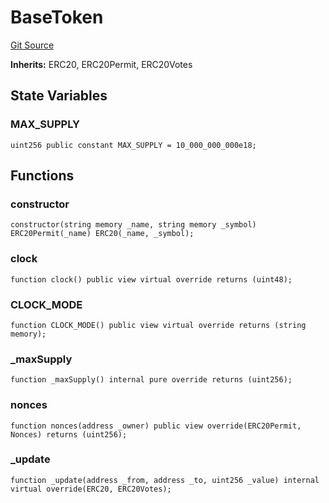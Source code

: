 # BaseToken
[Git Source](https://github.com-smastropiero/SherryLabs/sherry-contracts/blob/7488ae397dbcaa4df700f0dbbfff7f6537916c5a/contracts/lib/BaseToken.sol)

**Inherits:**
ERC20, ERC20Permit, ERC20Votes


## State Variables
### MAX_SUPPLY

```solidity
uint256 public constant MAX_SUPPLY = 10_000_000_000e18;
```


## Functions
### constructor


```solidity
constructor(string memory _name, string memory _symbol) ERC20Permit(_name) ERC20(_name, _symbol);
```

### clock


```solidity
function clock() public view virtual override returns (uint48);
```

### CLOCK_MODE


```solidity
function CLOCK_MODE() public view virtual override returns (string memory);
```

### _maxSupply


```solidity
function _maxSupply() internal pure override returns (uint256);
```

### nonces


```solidity
function nonces(address _owner) public view override(ERC20Permit, Nonces) returns (uint256);
```

### _update


```solidity
function _update(address _from, address _to, uint256 _value) internal virtual override(ERC20, ERC20Votes);
```

